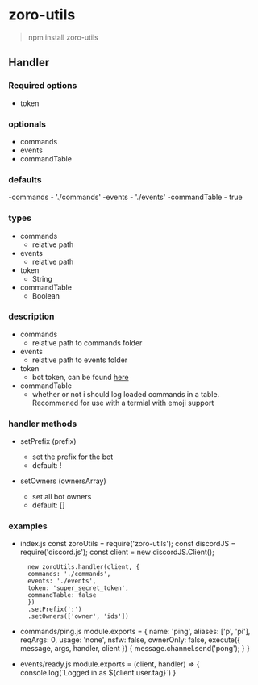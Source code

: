 # zoro-utils
> npm install zoro-utils

## Handler

### Required options
- token

### optionals
- commands
- events
- commandTable

### defaults
-commands
    - './commands'
-events
    - './events'
-commandTable
    - true

### types
- commands
    - relative path
- events
    - relative path
- token
    - String
- commandTable
    - Boolean

### description
- commands
    - relative path to commands folder
- events
    - relative path to events folder
- token
    - bot token, can be found [here](https://discord.com/developers)
- commandTable
    - whether or not i should log loaded commands in a table. Recommened for use with a termial with emoji support

### handler methods
- setPrefix (prefix)
    - set the prefix for the bot
    - default: !

- setOwners (ownersArray)
    - set all bot owners
    - default: []

### examples

- index.js
        const zoroUtils = require('zoro-utils');
        const discordJS = require('discord.js');
        const client = new discordJS.Client();

        new zoroUtils.handler(client, {
        commands: './commands',
        events: './events',
        token: 'super_secret_token',
        commandTable: false
        })
        .setPrefix(';')
        .setOwners(['owner', 'ids'])

- commands/ping.js
            module.exports = {
                name: 'ping',
                aliases: ['p', 'pi'],
                reqArgs: 0,
                usage: 'none',
                nsfw: false,
                ownerOnly: false,
                execute({ message, args, handler, client }) {
                    message.channel.send('pong');
                }
            }

- events/ready.js
            module.exports = (client, handler) => {
                console.log(\`Logged in as ${client.user.tag}`)
            }

